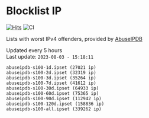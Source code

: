 # Blocklist IP

[![Hits](https://hits.seeyoufarm.com/api/count/incr/badge.svg?url=https%3A%2F%2Fgithub.com%2Fborestad%2Fblocklist-ip%2F&count_bg=%2379C83D&title_bg=%23555555&icon=&icon_color=%23E7E7E7&title=hits&edge_flat=false)](https://hits.seeyoufarm.com)  ![CI](https://img.shields.io/github/workflow/status/borestad/blocklist-ip/CI?style=flat-square)

Lists with worst IPv4 offenders, provided by [AbuseIPDB](https://www.abuseipdb.com/)

<!-- FOOTER-PLACEHOLDER -->
Updated every 5 hours<br>
Last update: `2023-08-03 - 15:18:11`
```
abuseipdb-s100-1d.ipset (27021 ip)
abuseipdb-s100-2d.ipset (32319 ip)
abuseipdb-s100-3d.ipset (35264 ip)
abuseipdb-s100-7d.ipset (41612 ip)
abuseipdb-s100-30d.ipset (64933 ip)
abuseipdb-s100-60d.ipset (75365 ip)
abuseipdb-s100-90d.ipset (112942 ip)
abuseipdb-s100-120d.ipset (158836 ip)
abuseipdb-s100-all.ipset (339262 ip)
```
